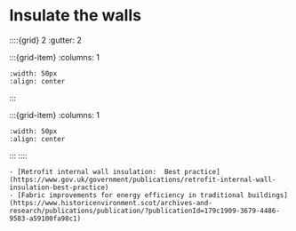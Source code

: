 # Insulate the walls


::::{grid} 2
:gutter: 2

:::{grid-item}
:columns: 1
```{image} ../images/cost-3.jpg
:width: 50px
:align: center
```
:::

:::{grid-item}
:columns: 1 
```{image} ../images/4-star.jpg
:width: 50px
:align: center
```
:::
::::


```{admonition} More information
- [Retrofit internal wall insulation:  Best practice](https://www.gov.uk/government/publications/retrofit-internal-wall-insulation-best-practice)
- [Fabric improvements for energy efficiency in traditional buildings](https://www.historicenvironment.scot/archives-and-research/publications/publication/?publicationId=179c1909-3679-4486-9583-a59100fa98c1)
```